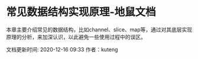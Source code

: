 # 常见数据结构实现原理-地鼠文档

本章主要介绍常见的数据结构，比如channel、slice、map等，通过对其底层实现原理的分析，来加深认识，以此避免一些使用过程中的误区。

文档更新时间: 2020-12-16 09:33   作者：kuteng

